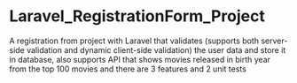 # Laravel_RegistrationForm_Project
 A registration from project with Laravel that validates (supports both server-side validation and dynamic client-side validation) the user data and store it in database, also supports API that shows movies released in birth year from the top 100 movies and there are 3 features and 2 unit tests
